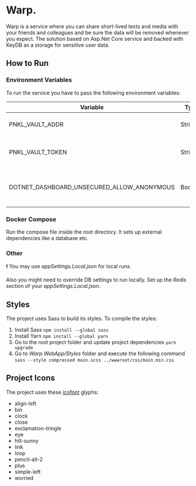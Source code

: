 # Warp.

Warp is a service where you can share short-lived texts and media with your friends and colleagues and be sure the data will be removed whenever you expect. The solution based on Asp.Net Core service and backed with KeyDB as a storage for sensitive user data.


## How to Run


### Environment Variables

To run the service you have to pass the following environment variables:

|Variable        |Type  |Notes|Description                        |
|----------------|------|-----|-----------------------------------|
|PNKL_VAULT_ADDR |String|     |An address of a Vault instance     |
|PNKL_VAULT_TOKEN|String|     |An access token of a Vault instance|
|DOTNET_DASHBOARD_UNSECURED_ALLOW_ANONYMOUS|Boolean|Local env only| Dsiables the telemetry dashboard login|

### Docker Compose

Run the compose file inside the root directory. It sets up external dependencies like a database etc.


### Other

:exclamation: You may use _appSettings.Local.json_ for local runs.

Also you might need to override DB settings to run locally. Set up the _Redis_ section of your _appSettings.Local.json_.


## Styles

The project uses Sass to build its styles. To compile the styles:
1. Install Sass `npm install --global sass`
2. Install Yarn `npm install --global yarn`
3. Go to the root project folder and update project dependencies `yarn upgrade`
4. Go to _Warp.WebApp/Styles_ folder and execute the following command `sass --style compressed main.scss ../wwwroot/css/main.min.css`


## Project Icons

The project uses these [icofont](https://icofont.com) glyphs:

- align-left
- bin
- clock
- close
- exclamation-tringle
- eye
- hill-sunny
- link
- loop
- pencil-alt-2
- plus
- simple-left
- worried
